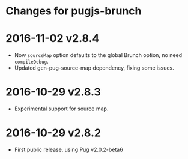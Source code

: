 # Changes for pugjs-brunch

# 2016-11-02 v2.8.4

- Now `sourceMap` option defaults to the global Brunch option, no need `compileDebug`.
- Updated gen-pug-source-map dependency, fixing some issues.

# 2016-10-29 v2.8.3

- Experimental support for source map.

# 2016-10-29 v2.8.2

- First public release, using Pug v2.0.2-beta6
